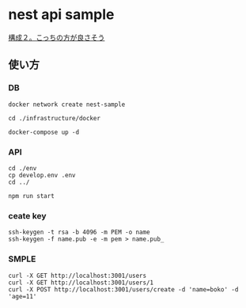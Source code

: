 # nest api sample

[構成２。こっちの方が良さそう](https://github.com/bokotomo/nest-sample/tree/pattern2/src)

## 使い方

### DB

```
docker network create nest-sample

cd ./infrastructure/docker

docker-compose up -d
```

### API

```
cd ./env
cp develop.env .env
cd ../

npm run start
```

### ceate key

```
ssh-keygen -t rsa -b 4096 -m PEM -o name
ssh-keygen -f name.pub -e -m pem > name.pub_
```

### SMPLE

```
curl -X GET http://localhost:3001/users
curl -X GET http://localhost:3001/users/1
curl -X POST http://localhost:3001/users/create -d 'name=boko' -d 'age=11'
```
